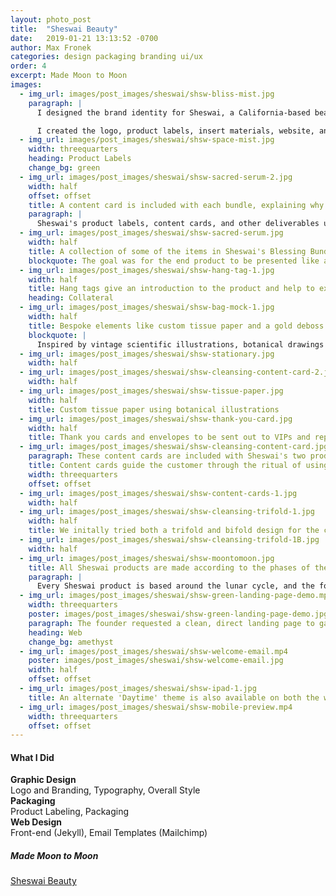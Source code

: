 ```yaml
---
layout: photo_post
title:  "Sheswai Beauty"
date:   2019-01-21 13:13:52 -0700
author: Max Fronek
categories: design packaging branding ui/ux
order: 4
excerpt: Made Moon to Moon
images:
  - img_url: images/post_images/sheswai/shsw-bliss-mist.jpg
    paragraph: |
      I designed the brand identity for Sheswai, a California-based beauty and wellness brand. The brand founder requested a clean and modern look that retained a somewhat homespun feel. They wanted to incorporate floral designs, the moon, and a 'California Cool' vibe.

      I created the logo, product labels, insert materials, website, and overall style guide. The founder asked for an update to their existing logo to incorporate the moon cycles into the existing heart shape. The two tail ends of the logo create the waxing and waning crescents, while the curves of the heart also echo the letter 'S', creating a bond between the company name and logo.
  - img_url: images/post_images/sheswai/shsw-space-mist.jpg 
    width: threequarters
    heading: Product Labels
    change_bg: green
  - img_url: images/post_images/sheswai/shsw-sacred-serum-2.jpg
    width: half 
    offset: offset 
    title: A content card is included with each bundle, explaining why each product was selected and instructions for use
    paragraph: |
      Sheswai's product labels, content cards, and other deliverables use botanical illustrations, natural materials, and a minimal color palette of cream, sage and gold.  A foil deboss adds an eye-catching accent to product hang tags and business cards without being overdone or distracting. Combined, these elements hold to the premium yet homespun ethos of the brand.
  - img_url: images/post_images/sheswai/shsw-sacred-serum.jpg
    width: half  
    title: A collection of some of the items in Sheswai's Blessing Bundle
    blockquote: The goal was for the end product to be presented like a well-thought-out gift from a friend &mdash; something that is exciting to open and is cherished when used.
  - img_url: images/post_images/sheswai/shsw-hang-tag-1.jpg 
    width: half
    title: Hang tags give an introduction to the product and help to explain their background
    heading: Collateral
  - img_url: images/post_images/sheswai/shsw-bag-mock-1.jpg
    width: half
    title: Bespoke elements like custom tissue paper and a gold deboss on the hang tag help to elevate the packaging while staying under budget.
    blockquote: |
      Inspired by vintage scientific illustrations, botanical drawings show the ingredients that make up each product and create a sense of cohesion across collateral, packaging, and digital branding. 
  - img_url: images/post_images/sheswai/shsw-stationary.jpg 
    width: half
  - img_url: images/post_images/sheswai/shsw-cleansing-content-card-2.jpg
    width: half    
  - img_url: images/post_images/sheswai/shsw-tissue-paper.jpg 
    width: half
    title: Custom tissue paper using botanical illustrations   
  - img_url: images/post_images/sheswai/shsw-thank-you-card.jpg 
    width: half      
    title: Thank you cards and envelopes to be sent out to VIPs and repeat customers
  - img_url: images/post_images/sheswai/shsw-cleansing-content-card.jpg 
    paragraph: These content cards are included with Sheswai's two product kits. They walk the customer through the ritual of home cleansing, and help to build the experience of using the Sheswai product line. 
    title: Content cards guide the customer through the ritual of using one of Sheswai's bundles
    width: threequarters
    offset: offset
  - img_url: images/post_images/sheswai/shsw-content-cards-1.jpg 
    width: half
  - img_url: images/post_images/sheswai/shsw-cleansing-trifold-1.jpg 
    width: half    
    title: We initally tried both a trifold and bifold design for the content card, but ended up using the bifold version in final production
  - img_url: images/post_images/sheswai/shsw-cleansing-trifold-1B.jpg 
    width: half     
  - img_url: images/post_images/sheswai/shsw-moontomoon.jpg 
    title: All Sheswai products are made according to the phases of the moon, making it a vital part of the brand
    paragraph: |
      Every Sheswai product is based around the lunar cycle, and the founder wanted a visual representation of that to help explain its importance to customers. The symbol shows an abstract version of the cycles of the moon, and uses the same curves and angles as the logo to maintain continuity.
  - img_url: images/post_images/sheswai/shsw-green-landing-page-demo.mp4
    width: threequarters
    poster: images/post_images/sheswai/shsw-green-landing-page-demo.jpg
    paragraph: The founder requested a clean, direct landing page to gather emails before the product's official launch, and wanted to use a more colorful version of the flower illustrations found on the packaging and collateral.  The end result presents a lavender flower growing into the Sheswai logo, and clicking the 'moon-to-moon' symbol in the footer switches the active color theme.
    heading: Web 
    change_bg: amethyst
  - img_url: images/post_images/sheswai/shsw-welcome-email.mp4
    poster: images/post_images/sheswai/shsw-welcome-email.jpg
    width: half       
    offset: offset 
  - img_url: images/post_images/sheswai/shsw-ipad-1.jpg 
    title: An alternate 'Daytime' theme is also available on both the website and in email templates 
  - img_url: images/post_images/sheswai/shsw-mobile-preview.mp4
    width: threequarters
    offset: offset
---
```


#### What I Did  

**Graphic Design**  
Logo and Branding, Typography, Overall Style  
**Packaging**  
Product Labeling, Packaging  
**Web Design**  
Front-end (Jekyll), Email Templates (Mailchimp)

##### Made Moon to Moon
[Sheswai Beauty](http://sheswaibeauty.com)<br />

